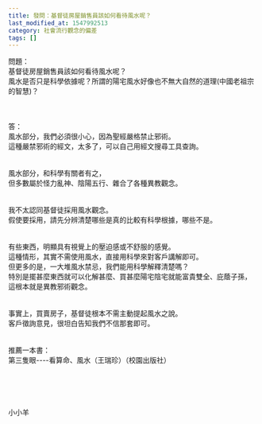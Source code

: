 ```yaml
---
title: 發問：基督徒房屋銷售員該如何看待風水呢？
last_modified_at: 1547992513
category: 社會流行觀念的偏差
tags: []
---
```


問題：<br>基督徒房屋銷售員該如何看待風水呢？ <br>風水是否只是科學依據呢？所謂的陽宅風水好像也不無大自然的道理(中國老祖宗的智慧)？<br><!--more--> <br><br><br>答：<br>風水部分，我們必須很小心，因為聖經嚴格禁止邪術。<br>這種嚴禁邪術的經文，太多了，可以自己用經文搜尋工具查詢。<br> <br><br>風水部分，和科學有關者有之，<br>但多數屬於怪力亂神、陰陽五行、雜合了各種異教觀念。<br> <br><br>我不太認同基督徒採用風水觀念。<br>假使要採用，請先分辨清楚哪些是真的比較有科學根據，哪些不是。<br> <br><br>有些東西，明顯具有視覺上的壓迫感或不舒服的感覺。<br>這種情形，其實不需使用風水，直接用科學來對客戶講解即可。<br>但更多的是，一大堆風水禁忌，我們能用科學解釋清楚嗎？<br>特別是擺甚麼東西就可以化解甚麼、買甚麼陽宅陰宅就能富貴雙全、庇蔭子孫，<br>這根本就是異教邪術觀念。<br> <br><br>事實上，買賣房子，基督徒根本不需主動提起風水之說。<br>客戶徵詢意見，很坦白告知我們不信那套即可。<br> <br><br>推薦一本書：<br>第三隻眼----看算命、風水（王瑞珍）（校園出版社）<br> <br><br><br><br><br>小小羊
